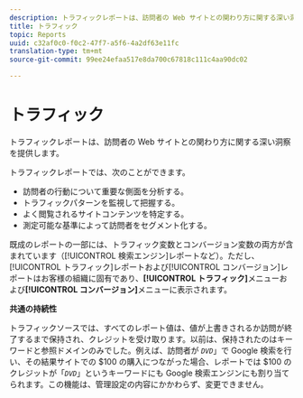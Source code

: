 ```yaml
---
description: トラフィックレポートは、訪問者の Web サイトとの関わり方に関する深い洞察を提供します。
title: トラフィック
topic: Reports
uuid: c32af0c0-f0c2-47f7-a5f6-4a2df63e11fc
translation-type: tm+mt
source-git-commit: 99ee24efaa517e8da700c67818c111c4aa90dc02

---
```



# トラフィック

トラフィックレポートは、訪問者の Web サイトとの関わり方に関する深い洞察を提供します。

トラフィックレポートでは、次のことができます。

* 訪問者の行動について重要な側面を分析する。
* トラフィックパターンを監視して把握する。
* よく閲覧されるサイトコンテンツを特定する。
* 測定可能な基準によって訪問者をセグメント化する。

既成のレポートの一部には、トラフィック変数とコンバージョン変数の両方が含まれています（[!UICONTROL 検索エンジン]レポートなど）。ただし、[!UICONTROL トラフィック]レポートおよび[!UICONTROL コンバージョン]レポートはお客様の組織に固有であり、**[!UICONTROL トラフィック]**&#x200B;メニューおよび&#x200B;**[!UICONTROL コンバージョン]**&#x200B;メニューに表示されます。

**共通の持続性**

トラフィックソースでは、すべてのレポート値は、値が上書きされるか訪問が終了するまで保持され、クレジットを受け取ります。以前は、保持されたのはキーワードと参照ドメインのみでした。例えば、訪問者が  *`DVD`*」で Google 検索を行い、その結果サイトでの $100 の購入につながった場合、レポートでは $100 のクレジットが「*`DVD`*」というキーワードにも Google 検索エンジンにも割り当てられます。この機能は、管理設定の内容にかかわらず、変更できません。
